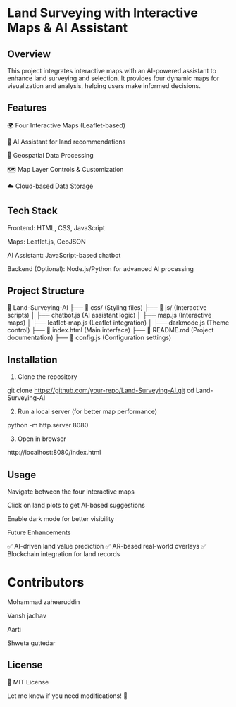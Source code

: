 # Land Surveying with Interactive Maps & AI Assistant

## Overview

This project integrates interactive maps with an AI-powered assistant to enhance land surveying and selection. It provides four dynamic maps for visualization and analysis, helping users make informed decisions.

## Features

🌍 Four Interactive Maps (Leaflet-based)

🤖 AI Assistant for land recommendations

📍 Geospatial Data Processing

🗺️ Map Layer Controls & Customization

☁️ Cloud-based Data Storage


## Tech Stack

Frontend: HTML, CSS, JavaScript

Maps: Leaflet.js, GeoJSON

AI Assistant: JavaScript-based chatbot

Backend (Optional): Node.js/Python for advanced AI processing


## Project Structure

📂 Land-Surveying-AI
 ├── 📁 css/ (Styling files)
 ├── 📁 js/ (Interactive scripts)
 │   ├── chatbot.js (AI assistant logic)
 │   ├── map.js (Interactive maps)
 │   ├── leaflet-map.js (Leaflet 
integration)
 │   ├── darkmode.js (Theme control)
 ├── 📄 index.html (Main interface)
 ├── 📄 README.md (Project documentation)
 ├── 📄 config.js (Configuration settings)

## Installation

1. Clone the repository

git clone https://github.com/your-repo/Land-Surveying-AI.git
cd Land-Surveying-AI


2. Run a local server (for better map performance)

python -m http.server 8080


3. Open in browser

http://localhost:8080/index.html



## Usage

Navigate between the four interactive maps

Click on land plots to get AI-based suggestions

Enable dark mode for better visibility


Future Enhancements

✅ AI-driven land value prediction
✅ AR-based real-world overlays
✅ Blockchain integration for land records

# Contributors

Mohammad zaheeruddin 

Vansh jadhav 

Aarti

Shweta guttedar

## License

 📜 MIT License

Let me know if you need modifications! 🚀


